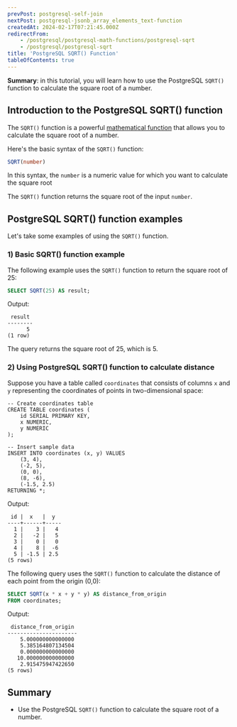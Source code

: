 ```yaml
---
prevPost: postgresql-self-join
nextPost: postgresql-jsonb_array_elements_text-function
createdAt: 2024-02-17T07:21:45.000Z
redirectFrom:
    - /postgresql/postgresql-math-functions/postgresql-sqrt
    - /postgresql/postgresql-sqrt
title: 'PostgreSQL SQRT() Function'
tableOfContents: true
---
```


**Summary**: in this tutorial, you will learn how to use the PostgreSQL `SQRT()` function to calculate the square root of a number.

## Introduction to the PostgreSQL SQRT() function

The `SQRT()` function is a powerful [mathematical function](/postgresql/postgresql-math-functions) that allows you to calculate the square root of a number.

Here's the basic syntax of the `SQRT()` function:

```sql
SQRT(number)
```

In this syntax, the `number` is a numeric value for which you want to calculate the square root

The `SQRT()` function returns the square root of the input `number`.

## PostgreSQL SQRT() function examples

Let's take some examples of using the `SQRT()` function.

### 1) Basic SQRT() function example

The following example uses the `SQRT()` function to return the square root of 25:

```sql
SELECT SQRT(25) AS result;
```

Output:

```
 result
--------
      5
(1 row)
```

The query returns the square root of 25, which is 5.

### 2) Using PostgreSQL SQRT() function to calculate distance

Suppose you have a table called `coordinates` that consists of columns `x` and `y` representing the coordinates of points in two-dimensional space:

```
-- Create coordinates table
CREATE TABLE coordinates (
    id SERIAL PRIMARY KEY,
    x NUMERIC,
    y NUMERIC
);

-- Insert sample data
INSERT INTO coordinates (x, y) VALUES
    (3, 4),
    (-2, 5),
    (0, 0),
    (8, -6),
    (-1.5, 2.5)
RETURNING *;
```

Output:

```
 id |  x   |  y
----+------+-----
  1 |    3 |   4
  2 |   -2 |   5
  3 |    0 |   0
  4 |    8 |  -6
  5 | -1.5 | 2.5
(5 rows)
```

The following query uses the `SQRT()` function to calculate the distance of each point from the origin (0,0):

```sql
SELECT SQRT(x * x + y * y) AS distance_from_origin
FROM coordinates;
```

Output:

```
 distance_from_origin
----------------------
    5.000000000000000
    5.385164807134504
    0.000000000000000
   10.000000000000000
    2.915475947422650
(5 rows)
```

## Summary

- Use the PostgreSQL `SQRT()` function to calculate the square root of a number.
